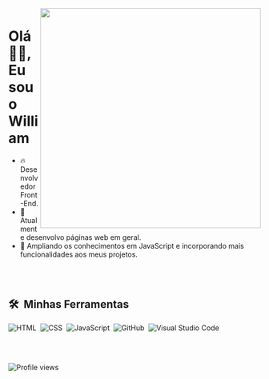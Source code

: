 <img align="right" height="440em" src="https://github.com/WilliamFischdick/ModeloVitrine/blob/main/avatargithub.png?raw=true"/>
<h1 align="left">Olá 👋🏻, Eu sou o William </h1>


- 🔥 Desenvolvedor Front-End.
- 🔭 Atualmente desenvolvo páginas web em geral.
- 🌱 Ampliando os conhecimentos em JavaScript e incorporando mais funcionalidades aos meus projetos.

<br><br>

## 🛠 &nbsp;Minhas Ferramentas

![HTML](https://img.shields.io/badge/-HTML-05122A?style=flat&logo=HTML5)&nbsp;
![CSS](https://img.shields.io/badge/-CSS-05122A?style=flat&logo=CSS3&logoColor=1572B6)&nbsp;
![JavaScript](https://img.shields.io/badge/-JavaScript-05122A?style=flat&logo=javascript)&nbsp;
![GitHub](https://img.shields.io/badge/-GitHub-05122A?style=flat&logo=github)&nbsp;
![Visual Studio Code](https://img.shields.io/badge/-Visual%20Studio%20Code-05122A?style=flat&logo=visual-studio-code&logoColor=007ACC)&nbsp;

<br><br>
<p align="left"> <img src="https://komarev.com/ghpvc/?username=WilliamFischdick&color=yellow" alt="Profile views" /> </p>
<br><br>
